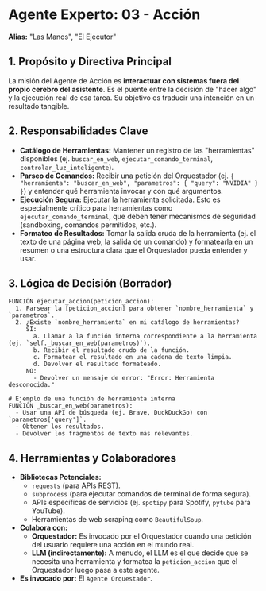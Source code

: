 # Agente Experto: 03 - Acción

**Alias:** "Las Manos", "El Ejecutor"

## 1. Propósito y Directiva Principal

La misión del Agente de Acción es **interactuar con sistemas fuera del propio cerebro del asistente**. Es el puente entre la decisión de "hacer algo" y la ejecución real de esa tarea. Su objetivo es traducir una intención en un resultado tangible.

## 2. Responsabilidades Clave

-   **Catálogo de Herramientas:** Mantener un registro de las "herramientas" disponibles (ej. `buscar_en_web`, `ejecutar_comando_terminal`, `controlar_luz_inteligente`).
-   **Parseo de Comandos:** Recibir una petición del Orquestador (ej. `{ "herramienta": "buscar_en_web", "parametros": { "query": "NVIDIA" } }`) y entender qué herramienta invocar y con qué argumentos.
-   **Ejecución Segura:** Ejecutar la herramienta solicitada. Esto es especialmente crítico para herramientas como `ejecutar_comando_terminal`, que deben tener mecanismos de seguridad (sandboxing, comandos permitidos, etc.).
-   **Formateo de Resultados:** Tomar la salida cruda de la herramienta (ej. el texto de una página web, la salida de un comando) y formatearla en un resumen o una estructura clara que el Orquestador pueda entender y usar.

## 3. Lógica de Decisión (Borrador)

```plaintext
FUNCIÓN ejecutar_accion(peticion_accion):
  1. Parsear la [peticion_accion] para obtener `nombre_herramienta` y `parametros`.
  2. ¿Existe `nombre_herramienta` en mi catálogo de herramientas?
     SI:
       a. Llamar a la función interna correspondiente a la herramienta (ej. `self._buscar_en_web(parametros)`).
       b. Recibir el resultado crudo de la función.
       c. Formatear el resultado en una cadena de texto limpia.
       d. Devolver el resultado formateado.
     NO:
       - Devolver un mensaje de error: "Error: Herramienta desconocida."

# Ejemplo de una función de herramienta interna
FUNCIÓN _buscar_en_web(parametros):
  - Usar una API de búsqueda (ej. Brave, DuckDuckGo) con `parametros['query']`.
  - Obtener los resultados.
  - Devolver los fragmentos de texto más relevantes.
```

## 4. Herramientas y Colaboradores

-   **Bibliotecas Potenciales:**
    -   `requests` (para APIs REST).
    -   `subprocess` (para ejecutar comandos de terminal de forma segura).
    -   APIs específicas de servicios (ej. `spotipy` para Spotify, `pytube` para YouTube).
    -   Herramientas de web scraping como `BeautifulSoup`.
-   **Colabora con:**
    -   **Orquestador:** Es invocado por el Orquestador cuando una petición del usuario requiere una acción en el mundo real.
    -   **LLM (indirectamente):** A menudo, el LLM es el que decide que se necesita una herramienta y formatea la `peticion_accion` que el Orquestador luego pasa a este agente.
-   **Es invocado por:** El `Agente Orquestador`.
